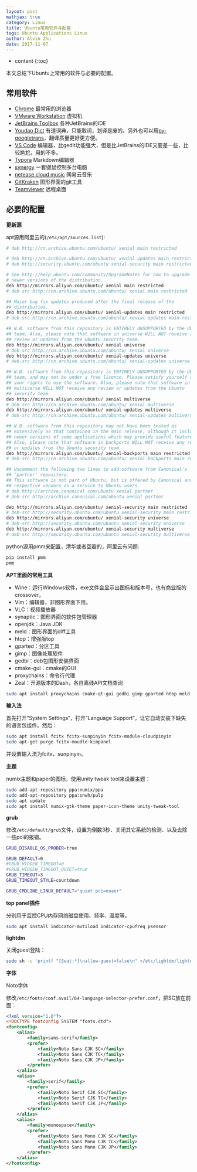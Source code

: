 ```yaml
---
layout: post
mathjax: true
category: Linux
title: Ubuntu常用软件与配置
tags: Ubuntu Applications Linux
author: Alvin Zhu
date: 2017-11-07
---
```


* content
{:toc}

本文总结下Ubuntu上常用的软件与必要的配置。






## 常用软件

- [Chrome](https://www.google.com/chrome/browser/desktop/index.html) 最常用的浏览器
- [VMware Workstation](https://www.vmware.com/products/workstation-pro.html) 虚拟机
- [JetBrains Toolbox](https://www.jetbrains.com/toolbox/) 各种JetBrains的IDE
- [Youdao Dict](http://cidian.youdao.com/index-linux.html) 有道词典，只能取词，划译是废的。另外也可以用[py-googletrans](https://github.com/AlvinZhu/py-googletrans)，翻译质量更好更方便。
- [VS Code](https://code.visualstudio.com/) 编辑器，比gedit功能强大，但是比JetBrains的IDE又要差一些，比较尴尬，用的不多。
- [Typora](https://typora.io/) Markdown编辑器
- [synergy](https://symless.com/synergy) 一套键鼠控制多台电脑
- [netease cloud music](https://music.163.com/) 网易云音乐
- [GitKraken](https://www.gitkraken.com/) 图形界面的git工具
- [Teamviewer](https://www.teamviewer.com) 远程桌面

## 必要的配置

**更新源**

apt源用阿里云的(`/etc/apt/sources.list`):

```sh
# deb http://cn.archive.ubuntu.com/ubuntu/ xenial main restricted

# deb http://cn.archive.ubuntu.com/ubuntu/ xenial-updates main restricted
# deb http://security.ubuntu.com/ubuntu xenial-security main restricted

# See http://help.ubuntu.com/community/UpgradeNotes for how to upgrade to
# newer versions of the distribution.
deb http://mirrors.aliyun.com/ubuntu/ xenial main restricted
# deb-src http://cn.archive.ubuntu.com/ubuntu/ xenial main restricted

## Major bug fix updates produced after the final release of the
## distribution.
deb http://mirrors.aliyun.com/ubuntu/ xenial-updates main restricted
# deb-src http://cn.archive.ubuntu.com/ubuntu/ xenial-updates main restricted

## N.B. software from this repository is ENTIRELY UNSUPPORTED by the Ubuntu
## team. Also, please note that software in universe WILL NOT receive any
## review or updates from the Ubuntu security team.
deb http://mirrors.aliyun.com/ubuntu/ xenial universe
# deb-src http://cn.archive.ubuntu.com/ubuntu/ xenial universe
deb http://mirrors.aliyun.com/ubuntu/ xenial-updates universe
# deb-src http://cn.archive.ubuntu.com/ubuntu/ xenial-updates universe

## N.B. software from this repository is ENTIRELY UNSUPPORTED by the Ubuntu 
## team, and may not be under a free licence. Please satisfy yourself as to 
## your rights to use the software. Also, please note that software in 
## multiverse WILL NOT receive any review or updates from the Ubuntu
## security team.
deb http://mirrors.aliyun.com/ubuntu/ xenial multiverse
# deb-src http://cn.archive.ubuntu.com/ubuntu/ xenial multiverse
deb http://mirrors.aliyun.com/ubuntu/ xenial-updates multiverse
# deb-src http://cn.archive.ubuntu.com/ubuntu/ xenial-updates multiverse

## N.B. software from this repository may not have been tested as
## extensively as that contained in the main release, although it includes
## newer versions of some applications which may provide useful features.
## Also, please note that software in backports WILL NOT receive any review
## or updates from the Ubuntu security team.
deb http://mirrors.aliyun.com/ubuntu/ xenial-backports main restricted universe multiverse
# deb-src http://cn.archive.ubuntu.com/ubuntu/ xenial-backports main restricted universe multiverse

## Uncomment the following two lines to add software from Canonical's
## 'partner' repository.
## This software is not part of Ubuntu, but is offered by Canonical and the
## respective vendors as a service to Ubuntu users.
# deb http://archive.canonical.com/ubuntu xenial partner
# deb-src http://archive.canonical.com/ubuntu xenial partner

deb http://mirrors.aliyun.com/ubuntu/ xenial-security main restricted
# deb-src http://security.ubuntu.com/ubuntu xenial-security main restricted
deb http://mirrors.aliyun.com/ubuntu/ xenial-security universe
# deb-src http://security.ubuntu.com/ubuntu xenial-security universe
deb http://mirrors.aliyun.com/ubuntu/ xenial-security multiverse
# deb-src http://security.ubuntu.com/ubuntu xenial-security multiverse
```

python源用pmm来配置，清华或者豆瓣的，阿里云有问题:

```sh
pip install pmm
pmm
```



**APT里面的常用工具**

- Wine：运行Windows软件，exe文件会显示出图标和版本号，也有商业版的crossover。
- Vim：编辑器，非图形界面下用。
- VLC：视频播放器
- synaptic：图形界面的软件包管理器
- openjdk：Java JDK
- meld：图形界面的diff工具
- htop：增强版top
- gparted：分区工具
- gimp：图像处理软件
- gedbi：deb包图形安装界面
- cmake-gui：cmake的GUI
- proxychains：命令行代理
- Zeal：开源版本的Dash，各自离线API文档查询

```sh
sudo apt install proxychains cmake-qt-gui gedbi gimp gparted htop meld default-jdk synaptic vim vlc wine zeal
```



**输入法**

首先打开”System Settings“，打开”Language Support“，让它自动安装下缺失的语言包组件。然后：

```sh
sudo apt install fcitx fcitx-sunpinyin fcitx-module-cloudpinyin
sudo apt-get purge fcitx-moudle-kimpanel
```

并设置输入法为fcitx，sunpinyin。



**主题**

numix主题和paper的图标，使用unity tweak tool来设置主题：

```sh
sudo add-apt-repository ppa:numix/ppa
sudo add-apt-repository ppa:snwh/pulp
sudo apt update
sudo apt install numix-gtk-theme paper-icon-theme unity-tweak-tool
```



**grub**

修改`/etc/default/grub`文件，设置为倒数3秒、关闭其它系统的检测、以及去除一些pci的报错。

```sh
GRUB_DISABLE_OS_PROBER=true

GRUB_DEFAULT=0
#GRUB_HIDDEN_TIMEOUT=0
#GRUB_HIDDEN_TIMEOUT_QUIET=true
GRUB_TIMEOUT=3
GRUB_TIMEOUT_STYLE=countdown

GRUB_CMDLINE_LINUX_DEFAULT="quiet pci=noaer"
```



**top panel插件**

分别用于监控CPU内存网络磁盘使用、频率、温度等。

```sh
sudo apt install indicator-mutiload indicator-cpufreq psensor
```



**lightdm**

关闭guest登陆：

```sh
sudo sh -c 'printf "[Seat:*]\nallow-guest=false\n" >/etc/lightdm/lightdm.conf.d/50-no-guest.conf'
```



**字体**

Noto字体

修改`/etc/fonts/conf.avail/64-language-selector-prefer.conf`，把SC放在前面：

```xml
<?xml version="1.0"?>
<!DOCTYPE fontconfig SYSTEM "fonts.dtd">
<fontconfig>
	<alias>
		<family>sans-serif</family>
		<prefer>
			<family>Noto Sans CJK SC</family>
			<family>Noto Sans CJK TC</family>
			<family>Noto Sans CJK JP</family>
		</prefer>
	</alias>
	<alias>
		<family>serif</family>
		<prefer>
			<family>Noto Serif CJK SC</family>
			<family>Noto Serif CJK TC</family>
			<family>Noto Serif CJK JP</family>
		</prefer>
	</alias>
	<alias>
		<family>monospace</family>
		<prefer>
			<family>Noto Sans Mono CJK SC</family>
			<family>Noto Sans Mono CJK TC</family>
			<family>Noto Sans Mono CJK JP</family>
		</prefer>
	</alias>
</fontconfig>
```